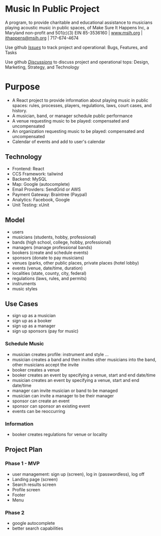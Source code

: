 # Music In Public Project
A program, to provide charitable and educational assistance to musicians playing acoustic music in public spaces, of Make Sure It Happens Inc, a Maryland non-profit and 501(c)(3) EIN 85-3536160 | www.msih.org | ithappens@msih.org | 717-674-4674

Use github [*Issues*](../../issues)  to track project and operational: Bugs, Features, and Tasks

Use github [*Discussions*](../../discussions/categories/general) to discuss project and operational tops: Design, Marketing, Strategy, and Technology 

# Purpose
- A React project to provide information about playing music in public spaces: rules, processes, players, regulations, laws, court cases, and history. 
- A musician, band, or manager schedule public performance
- A venue requesting music to be played: compensated and uncompensated
- An organization requesting music to be played: compensated and uncompensated
- Calendar of events and add to user's calendar

## Technology
- Frontend: React
- CCS Framework: tailwind
- Backend: MySQL
- Map: Google (autocomplete)
- Email Providers: SendGrid or AWS
- Payment Gateway: Braintree (Paypal)
- Analytics: Facebook, Google
- Unit Testing: xUnit

## Model
- users
- musicians (students, hobby, professional)
- bands (high school, college, hobby, professional)
- managers (manage professional bands)
- bookers (create and schedule events)
- sponsors (donate to pay musicians)
- venues (parks, other public places, private places (hotel lobby)
- events (venue, date/time, duration)
- localities (state, county, city, federal)
- regulations (laws, rules, and permits)
- instruments
- music styles

## Use Cases
- sign up as a musician
- sign up as a booker
- sign up as a manager
- sign up sponsors (pay for music)

### Schedule Music
- musician creates profile: instrument and style ...
- musician creates a band and then invites other musicians into the band, other musicians accept the invite
- booker creates a venue
- booker creates an event by specifying a venue, start and end date/time
- musician creates an event by specifying a venue, start and end date/time
- manager can invite musician or band to be managed
- musician can invite a manager to be their manager
- sponsor can create an event
- sponsor can sponsor an existing event
- events can be reoccurring

### Information
- booker creates regulations for venue or locality

## Project Plan

### Phase 1 - MVP

- user management: sign up (screen), log in (passwordless), log off
- Landing page (screen)
- Search results screen
- Profile screen
- Footer
- Menu  

### Phase 2

- google autocomplete
- better search capabilities
